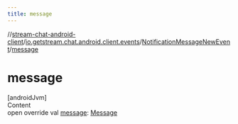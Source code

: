 ```yaml
---
title: message
---
```

//[stream-chat-android-client](../../../index.md)/[io.getstream.chat.android.client.events](../index.md)/[NotificationMessageNewEvent](index.md)/[message](message.md)



# message  
[androidJvm]  
Content  
open override val [message](message.md): [Message](../../io.getstream.chat.android.client.models/Message/index.md)  



